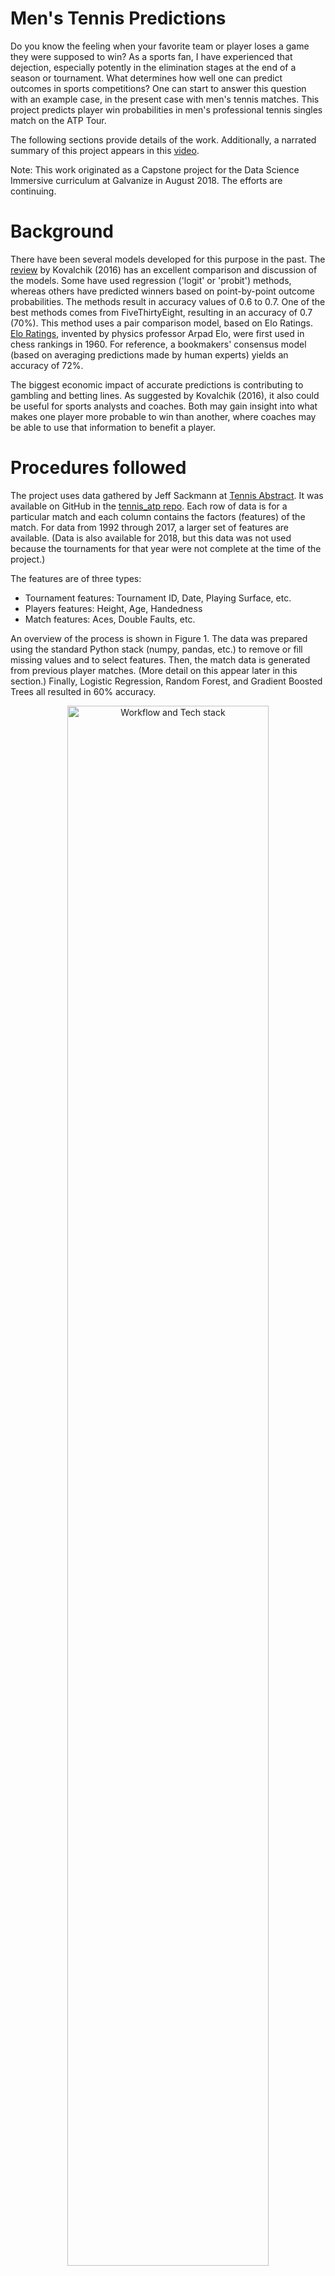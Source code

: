 # Men's Tennis Predictions

Do you know the feeling when your favorite team or player loses a game they were supposed to win?  As a sports fan, I have experienced that dejection, especially potently in the elimination stages at the end of a season or tournament. What determines how well one can predict outcomes in sports competitions? One can start to answer this question with an example case, in the present case with men's tennis matches. This project predicts player win probabilities in men's professional tennis singles match on the ATP Tour.

The following sections provide details of the work. Additionally, a narrated summary of this project appears in this [video](https://youtu.be/ao2_MfWDg1g).

Note: This work originated as a Capstone project for the Data Science Immersive curriculum at Galvanize in August 2018. The efforts are continuing.

# Background
There have been several models developed for this purpose in the past. The [review](http://vuir.vu.edu.au/34652/1/jqas-2015-0059.pdf) by Kovalchik (2016) has an excellent comparison and discussion of the models. Some have used regression ('logit' or 'probit') methods, whereas others have predicted winners based on point-by-point outcome probabilities.  The methods result in accuracy values of 0.6 to 0.7. One of the best methods comes from FiveThirtyEight, resulting in an accuracy of 0.7 (70%).  This method uses a pair comparison model, based on Elo Ratings.  [Elo Ratings](https://en.wikipedia.org/wiki/Elo_rating_system), invented by physics professor Arpad Elo, were first used in chess rankings in 1960. For reference, a bookmakers' consensus model (based on averaging predictions made by human experts) yields an accuracy of 72%.

The biggest economic impact of accurate predictions is contributing to gambling and betting lines.  As suggested by Kovalchik (2016), it also could be useful for sports analysts and coaches. Both may gain insight into what makes one player more probable to win than another, where coaches may be able to use that information to benefit a player.

# Procedures followed

The project uses data gathered by Jeff Sackmann at [Tennis Abstract](http://www.tennisabstract.com/). It was available on GitHub in the [tennis_atp repo](https://github.com/JeffSackmann/tennis_atp).  Each row of data is for a particular match and each column contains the factors (features) of the match.  For data from 1992 through 2017, a larger set of features are available. (Data is also available for 2018, but this data was not used because the tournaments for that year were not complete at the time of the project.)

The features are of three types:
* Tournament features: Tournament ID, Date, Playing Surface, etc.
* Players features: Height, Age, Handedness
* Match features: Aces, Double Faults, etc.

An overview of the process is shown in Figure 1.  The data was prepared using the standard Python stack (numpy, pandas, etc.) to remove or fill missing values and to select features. Then, the match data is generated from previous player matches. (More detail on this appear later in this section.) Finally, Logistic Regression, Random Forest, and Gradient Boosted Trees all resulted in 60% accuracy.


<p align="center"> 
<img src="images/workflow_tools_fig.png" height=80%, width=80%, alt="Workflow and Tech stack"><br> <b>Figure 1:</b> Machine Learning Workflow and Tools
</p>

A flavor of the data cleaning required is as follows: 
For missing player rank (2.4% of cases), the ranking was filled first with their average ranking over the data used and second with the worst (largest) ranking observed. The second is done because if a player ranking is not available due to the ranking being too poor (large number) to be recorded.

Two challenges in this gathered data are as follows:
1. Each row contains both the winner and the loser, and so does not associate well with a single target.
2. Rows contain _match features_ about the match itself, which **would not** be available for the sake of predicting the match.

For the first issue, data needs separated into data for the winner and data for the loser.  For the second issue, the _match features_ are considered important to making a more accurate prediction. Thus, a method to populate these features is required.

### Feature engineering

_Feature engineering_ refers to the process of modifying the feature space (adding, removing, or transforming features) for the purpose of making them more predictive.  Feature engineering for the two steps mentioned above were accomplished using the following procedures.

The dataset was first partitioned into two sets, one for the winner and one for the loser. The feature names (i.e. column labels) were then matched when appropriate (e.g. "Winner Aces" and "Loser Aces" to "Aces").  A new column is added, with label "1" ascribed to the winner data and "0" ascribed to the loser data.  The next step is concatenating the two resultant datasets to make one large dataframe. This accomplishes the first step needed: each row is associated with a unique target. This step has the effect of doubling the number of rows ('observations') while condensing the number of features.

The second step involves generating the statistics of interest for a particular match.  Since one only has access to _past_ data, some form of data from _previous matches_ is needed. In the project, data for any match were generated for the **players in the match** from the past _one year_ of matches that the player played. This was done using rolling average in pandas, with the _.rolling()_ DataFrame method.  The process is illustrated in Figures 2-4.

Figure 2 shows an example of how the data is prepared for analysis. For a particular player, the data from a certain time period are gathered together. Note that in Figure 2, the data are in _reverse_ chronological order.  Elements of the tournament features, player features, and match features are all used in this process, although Figure 2 illustrates the match features specifically. 

<p align="center"> 
<img src="images/data_to_feature_eng.png" height=80%, width=80%, alt="Player Groups" align="middle"><br> <b>Figure 2:</b> Data Grouped by Player
</p>

The next step is removing the data associated with the particular match in question, here the first row.  This is illustrated in Figure 3. Since we cannot use the features from a match to predict the outcome of the _same match_, the blank space highlighted in the red box requires  some kind of agglomeration of previous match values.

<p align="center"> 
<img src="images/feature_eng_applies_to_each_record.png" height=80%, width=80%, alt="Expunge Extra Data" align="middle"><br> <b>Figure 3:</b> Eliminate Data Inaccessible <i>a priori</i>
</p>

This process is completed in Figure 4.  The values populating the first row are the average (mean) values from the remaining and are now associated with the target ("Win or Loss" column) in the first row. The process illustrated in Figures 2-4 is repeated for each observation in the data, namely replacing match features for each player in each match with data from that player's previous year of matches.

<p align="center"> 
<img src="images/result_exmpl_of_feature_eng.png" height=85%, width=85%, alt="Expunge Extra Data" align="middle"><br> <b>Figure 4:</b> Generate New Feature Values Based on Previous Player Data
</p>

This association of the engineered features with the target is used to train the models.  The features of the _test_ data (separate set from the _training_ data) are also similarly engineered in order to predict the target (Win or Loss).

### Models Used

The models used were Logistic Regression, Random Forests, and Gradient Boosted trees.  Logistic Regression was chosen for its similarity to model used in previous work, while allowing for different features to have prominence in the present project. Tree-based methods (Random Forest, Gradient Boosted Trees) were used since they often provide good performance and seemed to be underutilized in previous tennis predictions.
  
To make as direct a comparison between the models as possible, the same features were used in the analysis. The list of features used is as follows:

>Tournament Features:
* Surface: one-hot encoded for 'Carpet','Clay', 'Hard', 'Grass', 'None'
* Tournament Level: one-hot encoded for 'A'(lowest level), 'C' (mid level), 'M' (masters level),'G' (Grand Slam level), 'F' (end-of-year finals),  'D' (Davis Cup)
>Player Features:
* age: player age
* hand: one-hot encoded for 'L' (left),'R' (right), and 'U' (unknown)
* ht: player height
* rank_points: accrued points for all matches played, used for ordinal ranking 

>Match Features:
* 1stIn: Number of first serves not out when serving
* 1stWon: Number of points won on first serve when serving
* 2ndWon: Number of point won on second serve when serving
* SvGms: Number of service games
* svpt: Number of service points
* ace: number of aces
* bpFaced: number of break points faced when serving
* bpSaved: number of break points saved when serving
* df: double faults committed when serving
* minutes: how long a match lasts


# Results and Discussion

As mentioned earlier, all models used resulted in an accuracy value of 0.6 (or 60%).  All three models are within 1% of this value. Accuracy is an acceptable metric since this is an eminently balanced-class problem: For every winner, there is a loser, known as a 'zero-sum game'.

It is interesting that all three models considered here yielded very similar accuracy using the same features. For the two tree-based methods, the hyper-parameters were tuned.  It is likely that the Random Forest model is nearly optimally tuned, but the Gradient Boosted Tree models may benefit from additional tuning.  However further efforts would likely best be spent on feature selection or on more feature engineering.

## Insights

One can gather insights about what features are more predictive for the outcome of a match from the models used. Here, only the Logistic Regression and Random Forest are considered since all models resulted in very similar value of accuracy.

Figure 5 shows the normalized values of the Logistic Regression coefficients.  The normalization occurs in two steps.
* First, the features are scaled before applying the Logistic Regression
* Second, the resultant coefficients are normalized to the coefficient with the largest magnitude.
The most important features are shown toward the left side of Figure 5. In Logistic Regression, the single-most important features is the rank_points (a measure of the player's relative rank). This matches findings from previous works (Kovalchik, 2016). Additionally, other important variables were based on winning points, either as a measure of consistency (1stWon, 2ndWon) or performance in high-value situations (bpSaved). Unexpectedly, the surface ('Carpet', 'Clay', 'Hard', 'Grass', 'None') had relatively lesser influence, all falling in the broad swath of relatively equally influential coefficients.

<p align="center"> 
<img src="images/logistic_reg_coeff_plot.jpg" height=80%, width=80%, alt="Feature Importance for Logistic Regression"><br> <b>Figure 5:</b> Logistic Regression Coefficients For Normalized Model Features
</p>


Figure 6 shows the feature importance from the Random Forest model. Again, the most important feature is rank_points. One interesting factor that appear important for the Random Forest model is the Tournament Level.  The values 'F', 'M', and 'A' are high in importance and refer to more prestigious tournaments (especially 'F', but also 'M') or the least prestigious tournaments ('A'). It appears that the type of tournaments a player participates in has predictive value. Another way that the Random Forest model validates the Logistic Regression coefficients is that the playing surface is relatively less important. The instances of surface ('Carpet', 'Clay', 'Hard', 'Grass', 'None') appear toward the tail end (right side of Figure 6) of the feature importance parameters.

<p align="center"> 
<img src="images/random_forest_feature_imp_plot.jpg" height=80%, width=80%, alt="Expunge Extra Data" ><br> <b>Figure 6:</b> Feature Importance from Random Forest Model
</p>


# Further Investigation 

Several avenues for further investigation exist:
1. Considering a simpler model, so that there is no need for computing statistics from previous matches.
2. Using clustering to group players to determine a style and utilize these groups to make better predictions.
	* First, gather player statistics (such as aces, service speed, service efficiency, return efficiency, 1st serve percentage, etc.) 
	* Next, applying clustering to these features to get ~5 groups of player styles.
	* Finally, include the cluster a player belongs to as a feature in the original dataset  
3. Distributing the statistics over the surfaces (eg. aces on grass) because I want to explore further if surface is a major predictor.


# Reference Cited :
Kovalchik, Stephanie Ann. ["Searching for the GOAT of tennis win prediction"](http://vuir.vu.edu.au/34652/1/jqas-2015-0059.pdf) _Journal of Quantitative Analysis in Sports_. 12(3): 127–138 (2016).<br>
Wikipedia contributors, ["Elo rating system"](https://en.wikipedia.org/wiki/Elo_rating_system) _Wikipedia, The Free Encyclopedia_. https://en.wikipedia.org/w/index.php?title=Elo_rating_system&oldid=856785064 (accessed 15 Aug 2018).<br>
Sackmann, Jeff. [tennis_atp Repository](https://github.com/JeffSackmann/tennis_atp) _GitHub, Inc_. https://github.com/JeffSackmann/tennis_atp (accessed 6 Aug 2018).
